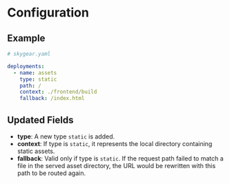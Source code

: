 # Configuration

## Example
```yaml
# skygear.yaml

deployments:
  - name: assets
    type: static
    path: /
    context: ./frontend/build
    fallback: /index.html
```

## Updated Fields

- **type**: A new type `static` is added.
- **context**: If type is `static`, it represents the local directory containing
               static assets.
- **fallback**: Valid only if type is `static`. If the request path failed to
                match a file in the served asset directory, the URL would be
                rewritten with this path to be routed again.

